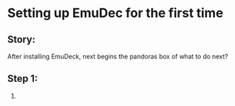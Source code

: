 # Setting up EmuDec for the first time

## Story:
After installing EmuDeck, next begins the pandoras box of what to do next?

## Step 1:
1. 
